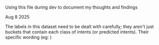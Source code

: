
Using this file during dev to document my thoughts and findings

Aug 8 2025

The labels in this dataset need to be dealt with carefully; they aren't just buckets that contain each class of intents (or predicted intents). Their specific wording (eg: )